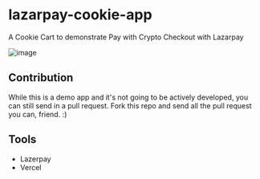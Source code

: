 # lazarpay-cookie-app
A Cookie Cart to demonstrate Pay with Crypto Checkout with Lazarpay

![image](https://user-images.githubusercontent.com/66284362/195204601-1246af88-6171-4c1a-9d16-e3f405886f8f.png)


## Contribution

While this is a demo app and it's not going to be actively developed, you can still send in a pull request. Fork this repo and send all the pull request you can, friend. :)

## Tools
- Lazerpay
- Vercel

